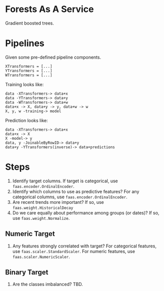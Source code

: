 # Forests As A Service
Gradient boosted trees.


# Pipelines
Given some pre-defined pipeline components.
```
XTransformers = [...]
YTransformers = [...]
WTransformers = [...]
```

Training looks like:
```
data -XTransformers-> data+x
data -YTransformers-> data+y
data -WTransformers-> data+w
data+x -> X, data+y -> y, data+w -> w
X, y, w -training-> model
```

Prediction looks like:
```
data -XTransformers-> data+x
data+x -> X
X -model-> y
data, y -JoinableByRowID-> data+y
data+y -YTransformers(inverse)-> data+predictions
```

# Steps
1. Identify target columns. If target is categorical, use `faas.encoder.OrdinalEncoder`.
2. Identify which columns to use as predictive features? For any categorical columns, use 
`faas.encoder.OrdinalEncoder`.
3. Are recent trends more important? If so, use `faas.weight.HistoricalDecay`
4. Do we care equally about performance among groups (or dates)? If so, use `faas.weight.Normalize`.

## Numeric Target
1. Any features strongly correlated with target? For categorical features, use
`faas.scaler.StandardScaler`. For numeric features, use `faas.scaler.NumericScaler`.

## Binary Target
1. Are the classes imbalanced? TBD.
